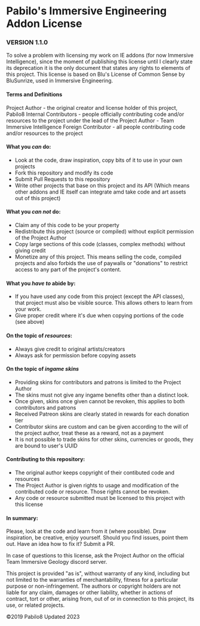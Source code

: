 Pabilo's Immersive Engineering Addon License 
====================================
### VERSION 1.1.0

To solve a problem with licensing my work on IE addons (for now Immersive Intelligence), since the moment of publishing this license until I clearly state its deprecation it is the only document that states any rights to elements of this project.
This license is based on Blu's License of Common Sense by BluSunrize, used in Immersive Engineering.

#### Terms and Definitions
Project Author - the original creator and license holder of this project, Pabilo8
Internal Contributors - people officially contributing code and/or resources to the project under the lead of the Project Author - Team Immersive Intelligence
Foreign Contributor - all people contributing code and/or resources to the project

#### What you *can* do:
- Look at the code, draw inspiration, copy bits of it to use in your own projects
- Fork this repository and modify its code
- Submit Pull Requests to this repository
- Write other projects that base on this project and its API (Which means other addons and IE itself can integrate amd take code and art assets out of this project)

#### What you *can not* do:
- Claim any of this code to be your property
- Redistribute this project (source or compiled) without explicit permission of the Project Author
- Copy large sections of this code (classes, complex methods) without giving credit
- Monetize any of this project. This means selling the code, compiled projects and also forbids the use of paywalls or "donations" to restrict access to any part of the project's content.

#### What you *have to* abide by:
- If you have used any code from this project (except the API classes), that project must also be visible source. This allows others to learn from your work.
- Give proper credit where it's due when copying portions of the code (see above)

#### On the topic of *resources*:
- Always give credit to original artists/creators
- Always ask for permission before copying assets

#### On the topic of *ingame skins*
- Providing skins for contributors and patrons is limited to the Project Author
- The skins must not give any ingame benefits other than a distinct look.
- Once given, skins once given cannot be revoken, this applies to both contributors and patrons
- Received Patreon skins are clearly stated in rewards for each donation tier
- Contributor skins are custom and can be given according to the will of the project author, treat these as a reward, not as a payment
- It is not possible to trade skins for other skins, currencies or goods, they are bound to user's UUID

#### Contributing to this repository:
- The original author keeps copyright of their contibuted code and resources
- The Project Author is given rights to usage and modification of the contributed code or resource. Those rights cannot be revoken.
- Any code or resource submitted must be licensed to this project with this license

#### In summary:
Please, look at the code and learn from it (where possible). Draw inspiration, be creative, enjoy yourself. Should you find issues, point them out. Have an idea how to fix it? Submit a PR.

In case of questions to this license, ask the Project Author on the official Team Immersive Geology discord server.

This project is provided "as is", without warranty of any kind, including but not limited to the warranties of merchantability, fitness for a particular purpose or non-infringement.
The authors or copyright holders are not liable for any claim, damages or other liability, whether in actions of contract, tort or other, arising from, out of or in connection to this project, its use, or related projects.

©2019 Pabilo8
Updated 2023